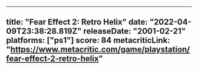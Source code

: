 
---
title: "Fear Effect 2: Retro Helix"
date: "2022-04-09T23:38:28.819Z"
releaseDate: "2001-02-21"
platforms: ["ps1"]
score: 84
metacriticLink: "https://www.metacritic.com/game/playstation/fear-effect-2-retro-helix"
---
